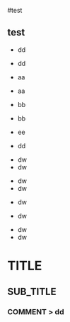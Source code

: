 #test


## test


- dd
 - dd

- aa
 - aa

- bb
 - bb
 + ee

- dd

* dw
* dw
 - dw
 - dw
 + dw
* dw
 + dw
 + dw

 # TITLE
 ## SUB_TITLE
 ### COMMENT > dd

